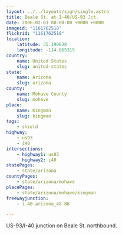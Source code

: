 ```yaml
---
layout: ../../layouts/sign/single.astro
title: Beale St. at I-40/US-93 Jct.
date: 2006-02-01 00:00:00 +0000 +0000
imageid: "1161762518"
flickrid: "1161762518"
location:
    latitude: 35.190828
    longitude: -114.065315
country:
    name: United States
    slug: united-states
state:
    name: Arizona
    slug: arizona
county:
    name: Mohave County
    slug: mohave
place:
    name: Kingman
    slug: kingman
tags:
    - shield
highway:
    - us93
    - i40
intersections:
    - highway1: us93
      highway2: i40
statePages:
    - state/arizona
countyPages:
    - state/arizona/mohave
placePages:
    - state/arizona/mohave/kingman
freewayjunction:
    - i-40-arizona_48-86

---
```

US-93/I-40 junction on Beale St. northbound.